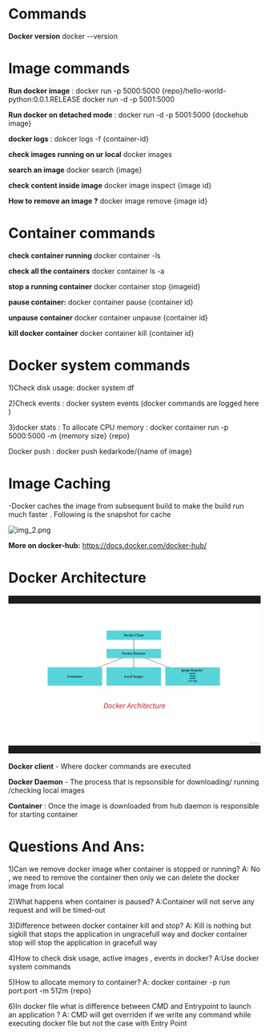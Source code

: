 # **Commands**

**Docker version**
docker --version

# **Image commands**

**Run docker image** :
docker run -p 5000:5000 {repo}/hello-world-python:0.0.1.RELEASE docker run -d -p 5001:5000

**Run docker on detached mode** :
docker run -d -p 5001:5000 {dockehub image}

**docker logs** :
dokcer logs -f {container-id}

**check images running on ur local**
docker images

**search an image**
docker search {image}

**check content inside image**
docker image inspect {image id}

**How to remove an image ?**
docker image remove {image id}

# **Container commands**

**check container running**
docker container -ls

**check all the containers**
docker container ls -a

**stop a running container**
docker container stop {imageid}

**pause container:**
docker container pause {container id}

**unpause container**
docker container unpause {container id}

**kill docker container**
docker container kill {container id}

# **Docker system commands**

1)Check disk usage: docker system df

2)Check events : docker system events (docker commands are logged here )

3)docker stats : To allocate CPU memory : docker container run -p 5000:5000 -m {memory size} {repo}

Docker push :
docker push kedarkode/{name of image}

# **Image Caching**
-Docker caches the image from subsequent build to make the build run much 
faster . Following is the snapshot for cache 

![img_2.png](img_2.png)


**More on docker-hub:**
https://docs.docker.com/docker-hub/

# **Docker Architecture**

![img.png](img.png)

**Docker client** - Where docker commands are executed

**Docker Daemon** - The process that is repsonsible for downloading/ running /checking local images

**Container** : Once the image is downloaded from hub daemon is responsible for starting container

# **Questions And Ans:**

1)Can we remove docker image wher container is stopped or running? A: No , we need to remove the container then only we
can delete the docker image from local

2)What happens when container is paused? A:Container will not serve any request and will be timed-out

3)Difference between docker container kill and stop? A: Kill is nothing but sigkill that stops the application in
ungracefull way and docker container stop will stop the application in gracefull way

4)How to check disk usage, active images , events in docker? A:Use docker system commands

5)How to allocate memory to container? A: docker container -p run port:port -m 512m {repo}

6)In docker file what is difference between CMD and Entrypoint to launch an application ? A: CMD will get overriden if
we write any command while executing docker file but not the case with Entry Point

